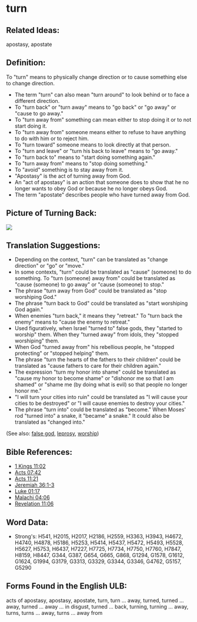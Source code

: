 # turn

## Related Ideas:

apostasy, apostate


## Definition:

To "turn" means to physically change direction or to cause something else to change direction.

* The term "turn" can also mean "turn around" to look behind or to face a different direction.
* To "turn back" or "turn away" means to "go back" or "go away" or "cause to go away."
* To "turn away from" something can mean either to stop doing it or to not start doing it.
* To "turn away from" someone means either to refuse to have anything to do with him or to reject him.
* To "turn toward" someone means to look directly at that person.
* To "turn and leave" or "turn his back to leave" means to "go away."
* To "turn back to" means to "start doing something again."
* To "turn away from" means to "stop doing something."
* To "avoid" something is to stay away from it.
* "Apostasy" is the act of turning away from God.
* An "act of apostasy" is an action that someone does to show that he no longer wants to obey God or because he no longer obeys God.
* The term "apostate" describes people who have turned away from God.

## Picture of Turning Back:

<a href="https://content.bibletranslationtools.org/WycliffeAssociates/en_tw/raw/branch/master/PNGs/t/Turnback.png"><img src="https://content.bibletranslationtools.org/WycliffeAssociates/en_tw/raw/branch/master/PNGs/t/Turnback.png" ></a>

## Translation Suggestions:

* Depending on the context, "turn" can be translated as "change direction" or "go" or "move."
* In some contexts, "turn" could be translated as "cause" (someone) to do something. To "turn (someone) away from" could be translated as "cause (someone) to go away" or "cause (someone) to stop."
* The phrase "turn away from God" could be translated as "stop worshiping God."
* The phrase "turn back to God" could be translated as "start worshiping God again."
* When enemies "turn back," it means they "retreat." To "turn back the enemy" means to "cause the enemy to retreat."
* Used figuratively, when Israel "turned to" false gods, they "started to worship" them. When they "turned away" from idols, they "stopped worshiping" them.
* When God "turned away from" his rebellious people, he "stopped protecting" or "stopped helping" them.
* The phrase "turn the hearts of the fathers to their children" could be translated as "cause fathers to care for their children again."
* The expression "turn my honor into shame" could be translated as "cause my honor to become shame" or "dishonor me so that I am shamed" or "shame me (by doing what is evil) so that people no longer honor me."
* "I will turn your cities into ruin" could be translated as "I will cause your cities to be destroyed" or "I will cause enemies to destroy your cities."
* The phrase "turn into" could be translated as "become." When Moses' rod "turned into" a snake, it "became" a snake." It could also be translated as "changed into."

(See also: [false god](../kt/falsegod.md), [leprosy](../other/leprosy.md), [worship](../kt/worship.md))

## Bible References:

* [1 Kings 11:02](rc://en/tn/help/1ki/11/02)
* [Acts 07:42](rc://en/tn/help/act/07/42)
* [Acts 11:21](rc://en/tn/help/act/11/21)
* [Jeremiah 36:1-3](rc://en/tn/help/jer/36/01)
* [Luke 01:17](rc://en/tn/help/luk/01/17)
* [Malachi 04:06](rc://en/tn/help/mal/04/06)
* [Revelation 11:06](rc://en/tn/help/rev/11/06)

## Word Data:

* Strong's: H541, H2015, H2017, H2186, H2559, H3363, H3943, H4672, H4740, H4878, H5186, H5253, H5414, H5437, H5472, H5493, H5528, H5627, H5753, H6437, H7227, H7725, H7734, H7750, H7760, H7847, H8159, H8447, G344, G387, G654, G665, G868, G1294, G1578, G1612, G1624, G1994, G3179, G3313, G3329, G3344, G3346, G4762, G5157, G5290

## Forms Found in the English ULB:

acts of apostasy, apostasy, apostate, turn, turn ... away, turned, turned ... away, turned ... away ... in disgust, turned ... back, turning, turning ... away, turns, turns ... away, turns ... away from


